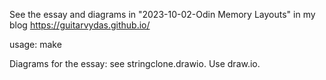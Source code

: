 See the essay and diagrams in "2023-10-02-Odin Memory Layouts" in my blog https://guitarvydas.github.io/

usage: make



Diagrams for the essay: see stringclone.drawio.  Use draw.io.

